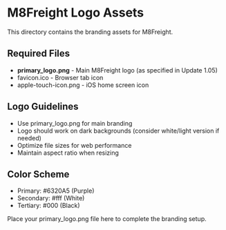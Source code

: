 # M8Freight Logo Assets

This directory contains the branding assets for M8Freight.

## Required Files

- **primary_logo.png** - Main M8Freight logo (as specified in Update 1.05)
- favicon.ico - Browser tab icon
- apple-touch-icon.png - iOS home screen icon

## Logo Guidelines

- Use primary_logo.png for main branding
- Logo should work on dark backgrounds (consider white/light version if needed)
- Optimize file sizes for web performance
- Maintain aspect ratio when resizing

## Color Scheme

- Primary: #6320A5 (Purple)
- Secondary: #fff (White)  
- Tertiary: #000 (Black)

Place your primary_logo.png file here to complete the branding setup.
